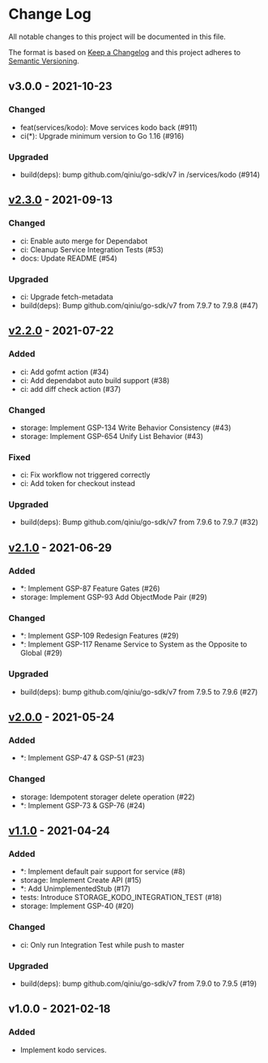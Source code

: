 # Change Log

All notable changes to this project will be documented in this file.

The format is based on [Keep a Changelog](https://keepachangelog.com/)
and this project adheres to [Semantic Versioning](https://semver.org/).

## v3.0.0 - 2021-10-23

### Changed

- feat(services/kodo): Move services kodo back (#911)
- ci(*): Upgrade minimum version to Go 1.16 (#916)

### Upgraded

- build(deps): bump github.com/qiniu/go-sdk/v7 in /services/kodo (#914)

## [v2.3.0] - 2021-09-13

### Changed

- ci: Enable auto merge for Dependabot
- ci: Cleanup Service Integration Tests (#53)
- docs: Update README (#54)

### Upgraded

- ci: Upgrade fetch-metadata
- build(deps): Bump github.com/qiniu/go-sdk/v7 from 7.9.7 to 7.9.8 (#47)

## [v2.2.0] - 2021-07-22

### Added

- ci: Add gofmt action (#34)
- ci: Add dependabot auto build support (#38)
- ci: add diff check action (#37)

### Changed

- storage: Implement GSP-134 Write Behavior Consistency (#43)
- storage: Implement GSP-654 Unify List Behavior (#43)

### Fixed

- ci: Fix workflow not triggered correctly
- ci: Add token for checkout instead

### Upgraded

- build(deps): Bump github.com/qiniu/go-sdk/v7 from 7.9.6 to 7.9.7 (#32)

## [v2.1.0] - 2021-06-29

### Added

- *: Implement GSP-87 Feature Gates (#26)
- storage: Implement GSP-93 Add ObjectMode Pair (#29)

### Changed

- *: Implement GSP-109 Redesign Features (#29)
- *: Implement GSP-117 Rename Service to System as the Opposite to Global (#29)

### Upgraded

- build(deps): bump github.com/qiniu/go-sdk/v7 from 7.9.5 to 7.9.6 (#27)

## [v2.0.0] - 2021-05-24

### Added

- *: Implement GSP-47 & GSP-51 (#23)

### Changed

- storage: Idempotent storager delete operation (#22)
- *: Implement GSP-73 & GSP-76 (#24)

## [v1.1.0] - 2021-04-24

### Added

- *: Implement default pair support for service (#8)
- storage: Implement Create API (#15)
- *: Add UnimplementedStub (#17)
- tests: Introduce STORAGE_KODO_INTEGRATION_TEST (#18)
- storage: Implement GSP-40 (#20)

### Changed

- ci: Only run Integration Test while push to master

### Upgraded

- build(deps): bump github.com/qiniu/go-sdk/v7 from 7.9.0 to 7.9.5 (#19)

## v1.0.0 - 2021-02-18

### Added

- Implement kodo services.

[v2.3.0]: https://github.com/beyondstorage/go-service-kodo/compare/v2.2.0...v2.3.0
[v2.2.0]: https://github.com/beyondstorage/go-service-kodo/compare/v2.1.0...v2.2.0
[v2.1.0]: https://github.com/beyondstorage/go-service-kodo/compare/v2.0.0...v2.1.0
[v2.0.0]: https://github.com/beyondstorage/go-service-kodo/compare/v1.1.0...v2.0.0
[v1.1.0]: https://github.com/beyondstorage/go-service-kodo/compare/v1.0.0...v1.1.0
